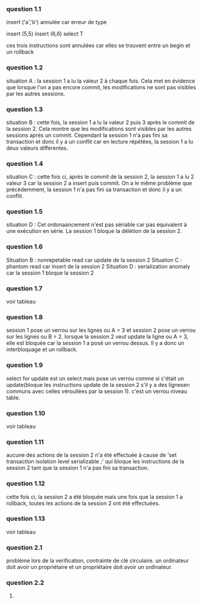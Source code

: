 ### question 1.1 

insert ('a','b') annulée car erreur de type


insert (5,5)
insert (6,6)
select T

ces trois instructions sont annulées car elles se trouvent entre un begin et un rollback

### question 1.2

situation A : la session 1 a lu la valeur 2 à chaque fois. Cela met en évidence que lorsque l'on a pas encore commit, les modifications ne sont pas visibles par les autres sessions.

### question 1.3

situation B : cette fois, la session 1 a lu la valeur 2 puis 3 après le commit de la session 2. Cela montre que les modifications sont visibles par les autres sessions après un commit. Cependant la session 1 n'a pas fini sa transaction et donc il y a un conflit car en lecture répétées, la session 1 a lu deux valeurs différentes.

### question 1.4

situation C : cette fois ci, après le commit de la session 2, la session 1 a lu 2 valeur 3 car la session 2 a insert puis commit. On a le même problème que précédemment, la session 1 n'a pas fini sa transaction et donc il y a un conflit.

### question 1.5

situation D : Cet ordonaancement n'est pas sériable car pas équivalent à une exécution en série. La session 1 bloque la délétion de la session 2.

### question 1.6

Situation B : nonrepetable read car update de la session 2
Situation C : phantom read car insert de la session 2
Situation D : serialization anomaly car la session 1 bloque la session 2

### question 1.7

voir tableau

### question 1.8

session 1 pose un verrou sur les lignes ou A = 3 et session 2 pose un verrou sur les lignes ou B = 2. lorsque la session 2 veut update la ligne ou A = 3, elle est bloquée car la session 1 a posé un verrou dessus. Il y a donc un interbloquage et un rollback.

### question 1.9

select for update est un select mais pose un verrou comme si c'était un update(bloque les instructions update de la session 2 s'il y a des lignesen communs avec celles véroullées par la session 1). c'est un verrou niveau table.

### question 1.10

voir tableau

### question 1.11

aucune des actions de la session 2 n'a été effectuée à cause de 'set transaction isolation level serializable ;' qui bloque les instructions de la session 2 tant que la session 1 n'a pas fini sa transaction.

### question 1.12

cette fois ci, la session 2 a été bloquée mais une fois que la session 1 a rollback, toutes les actions de la session 2 ont été effectuées.

### question 1.13

voir tableau

### question 2.1

problème lors de la verification, contrainte de clé circulaire. un ordinateur doit avoir un propriétaire et un propriétaire doit avoir un ordinateur.

### question 2.2

1. 






